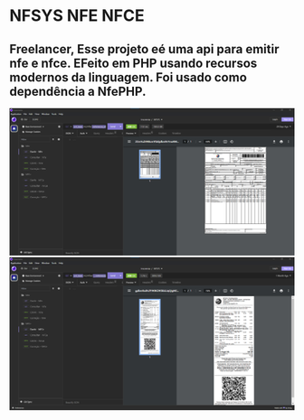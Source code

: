 # NFSYS NFE NFCE

## Freelancer, Esse projeto eé uma api para emitir nfe e nfce. EFeito em PHP usando recursos modernos da linguagem. Foi usado como dependência a NfePHP.

![nfe](assets\images\nfe.png)
![nfce](assets\images\nfce.png)
